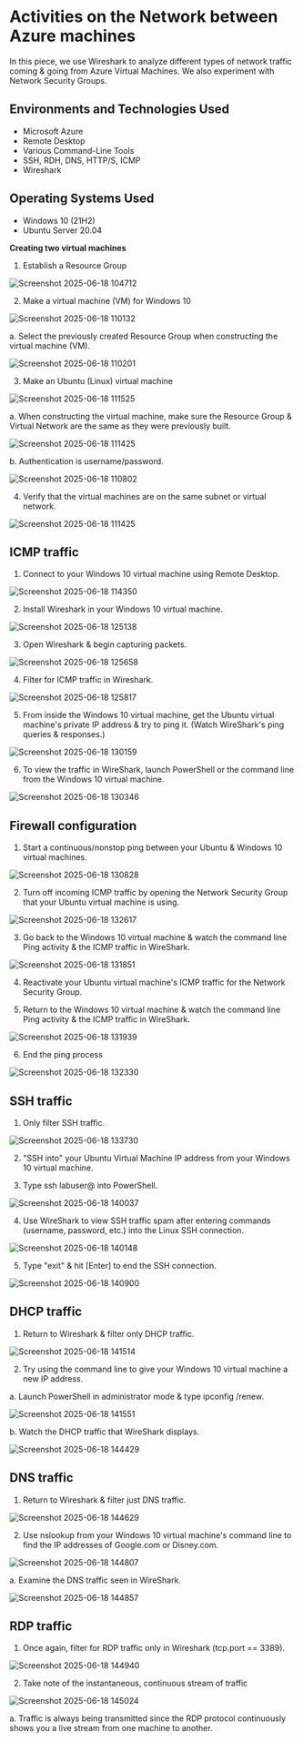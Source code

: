 # Activities on the Network between Azure machines

In this piece, we use Wireshark to analyze different types of network traffic coming & going from Azure Virtual Machines. We also experiment with Network Security Groups.

<h2>Environments and Technologies Used</h2>

- Microsoft Azure
- Remote Desktop
- Various Command-Line Tools
- SSH, RDH, DNS, HTTP/S, ICMP
- Wireshark 

<h2>Operating Systems Used </h2>

- Windows 10 (21H2)
- Ubuntu Server 20.04

<b>Creating two virtual machines</b>

1. Establish a Resource Group

![Screenshot 2025-06-18 104712](https://github.com/user-attachments/assets/b3a049cd-2015-4f1a-adec-f8cdb2ba640a)

2. Make a virtual machine (VM) for Windows 10

![Screenshot 2025-06-18 110132](https://github.com/user-attachments/assets/5ec8857e-a965-4c7e-a792-58b307234462)

a. Select the previously created Resource Group when constructing the virtual machine (VM).

![Screenshot 2025-06-18 110201](https://github.com/user-attachments/assets/9a9f571f-fa7f-4b2b-9a83-14e1bc996f53)

3. Make an Ubuntu (Linux) virtual machine

![Screenshot 2025-06-18 111525](https://github.com/user-attachments/assets/efbcde0b-f2d1-4146-8358-472f3ab09648)

a. When constructing the virtual machine, make sure the Resource Group & Virtual Network are the same as they were previously built.
  
  ![Screenshot 2025-06-18 111425](https://github.com/user-attachments/assets/79b6d8bc-3ab0-4c95-ac3d-3951d5e48334)

 b. Authentication is username/password.

![Screenshot 2025-06-18 110802](https://github.com/user-attachments/assets/6c373943-4bb6-4bc1-80ca-1112bc12ba1d)

4. Verify that the virtual machines are on the same subnet or virtual network. 

![Screenshot 2025-06-18 111425](https://github.com/user-attachments/assets/a9016a0f-1086-4ec1-adfa-b7eb6bd975c5)

<h2>ICMP traffic</h2> 

1. Connect to your Windows 10 virtual machine using Remote Desktop. 

![Screenshot 2025-06-18 114350](https://github.com/user-attachments/assets/987fd023-d23c-4065-b66c-fc8652aa84cd)

2. Install Wireshark in your Windows 10 virtual machine. 

![Screenshot 2025-06-18 125138](https://github.com/user-attachments/assets/46acd580-1cd4-44f2-b429-f1fc8b26b6ac)

3. Open Wireshark & begin capturing packets. 

![Screenshot 2025-06-18 125658](https://github.com/user-attachments/assets/c7f04016-970e-462d-ae90-e3168569a72f)

4. Filter for ICMP traffic in Wireshark.

![Screenshot 2025-06-18 125817](https://github.com/user-attachments/assets/14094a97-0b37-43b1-ad4f-fd88dfd64e3f)

5. From inside the Windows 10 virtual machine, get the Ubuntu virtual machine's private IP address & try to ping it. (Watch WireShark's ping queries & responses.)

![Screenshot 2025-06-18 130159](https://github.com/user-attachments/assets/c65f1d08-0d2b-4599-959e-8b8373fe323a)

6. To view the traffic in WireShark, launch PowerShell or the command line from the Windows 10 virtual machine. 

![Screenshot 2025-06-18 130346](https://github.com/user-attachments/assets/0f55ae6c-ed4f-4aae-a992-cbc4ef741f08)

<h2>Firewall configuration </h2>

1. Start a continuous/nonstop ping between your Ubuntu & Windows 10 virtual machines.

![Screenshot 2025-06-18 130828](https://github.com/user-attachments/assets/94f52fe7-b889-451e-a660-0d0321fad694)

2. Turn off incoming ICMP traffic by opening the Network Security Group that your Ubuntu virtual machine is using.

![Screenshot 2025-06-18 132617](https://github.com/user-attachments/assets/45ac018b-90a2-4cfd-a5b0-c6ec2416d57f)

3. Go back to the Windows 10 virtual machine & watch the command line Ping activity & the ICMP traffic in WireShark.

![Screenshot 2025-06-18 131851](https://github.com/user-attachments/assets/7ab55cba-2997-4ec6-8301-6e25ebac75c4)

4. Reactivate your Ubuntu virtual machine's ICMP traffic for the Network Security Group.

5. Return to the Windows 10 virtual machine & watch the command line Ping activity & the ICMP traffic in WireShark.

![Screenshot 2025-06-18 131939](https://github.com/user-attachments/assets/fd79c09d-1339-4c72-91a1-8a0f3ba8ea80)

6. End the ping process

![Screenshot 2025-06-18 132330](https://github.com/user-attachments/assets/c96c671b-9965-4ded-8100-529284a97eeb)

<h2>SSH traffic</h2>

1. Only filter SSH traffic.

![Screenshot 2025-06-18 133730](https://github.com/user-attachments/assets/1c6983b3-a6dc-473e-b5ca-38acabef5001)

2. "SSH into" your Ubuntu Virtual Machine IP address from your Windows 10 virtual machine.

3. Type ssh labuser@<private IP address> into PowerShell.

![Screenshot 2025-06-18 140037](https://github.com/user-attachments/assets/5049e08e-ce44-4e05-81ea-ac34c3d4b838)

4. Use WireShark to view SSH traffic spam after entering commands (username, password, etc.) into the Linux SSH connection.

![Screenshot 2025-06-18 140148](https://github.com/user-attachments/assets/257454f7-156c-4d8c-8c36-bf57244bb80f)

5. Type "exit" & hit [Enter] to end the SSH connection.

![Screenshot 2025-06-18 140900](https://github.com/user-attachments/assets/9cbbae67-d27c-449d-9f4b-c08672ad5b15)

<h2>DHCP traffic</h2>

1. Return to Wireshark & filter only DHCP traffic.

![Screenshot 2025-06-18 141514](https://github.com/user-attachments/assets/85dd802b-7f6e-4650-8314-2378d0b88729)

2. Try using the command line to give your Windows 10 virtual machine a new IP address.
   
a. Launch PowerShell in administrator mode & type ipconfig /renew.

![Screenshot 2025-06-18 141551](https://github.com/user-attachments/assets/62230037-1dd8-486d-ad75-f8742ee13e46)

b. Watch the DHCP traffic that WireShark displays.

![Screenshot 2025-06-18 144429](https://github.com/user-attachments/assets/e7e0bb23-feb8-4e1c-a6fc-94c0f2fe02be)

<h2>DNS traffic</h2>

1. Return to Wireshark & filter just DNS traffic.

![Screenshot 2025-06-18 144629](https://github.com/user-attachments/assets/9772be8e-a7d0-41b8-bcc8-10974d184691)

2. Use nslookup from your Windows 10 virtual machine's command line to find the IP addresses of Google.com or Disney.com.

![Screenshot 2025-06-18 144807](https://github.com/user-attachments/assets/eeff7b95-9846-46e5-80fc-9dfdf142e8d8)

a. Examine the DNS traffic seen in WireShark.

![Screenshot 2025-06-18 144857](https://github.com/user-attachments/assets/1f844a51-f94e-4aa7-8984-c793f51641e5)

<h2>RDP traffic</h2>

1. Once again, filter for RDP traffic only in Wireshark (tcp.port == 3389).

![Screenshot 2025-06-18 144940](https://github.com/user-attachments/assets/cdb64374-fa72-4ea5-84b6-8248ea404664)

2. Take note of the instantaneous, continuous stream of traffic

![Screenshot 2025-06-18 145024](https://github.com/user-attachments/assets/7c87f149-f033-441a-b28f-0259bb9d2b76)

a. Traffic is always being transmitted since the RDP protocol continuously shows you a live stream from one machine to another.
